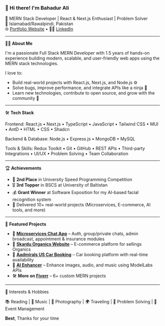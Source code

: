 ### 👋 Hi there! I'm Bahadur Ali

🚀 MERN Stack Developer | React & Next.js Enthusiast | Problem Solver  
📍 Islamabad/Rawalpindi, Pakistan  
🌐 [Portfolio Website](https://bahadurali.vercel.app) • 🧑‍💼 [LinkedIn](https://www.linkedin.com/in/bahaduralisalik)  

---

🧑‍💻 **About Me**

I'm a passionate Full Stack MERN Developer with 1.5 years of hands-on experience building modern, scalable, and user-friendly web apps using the MERN stack technologies.

I love to:
- Build real-world projects with React.js, Next.js, and Node.js ⚙️
- Solve bugs, improve performance, and integrate APIs like a ninja 🔧
- Learn new technologies, contribute to open source, and grow with the community 🚀

---

🛠️ **Tech Stack**

Frontend: 
React.js • Next.js • TypeScript • JavaScript • Tailwind CSS • MUI • AntD • HTML • CSS • Shadcn  

Backend & Database:
Node.js • Express.js • MongoDB • MySQL  

Tools & Skills: 
Redux Toolkit • Git • GitHub • REST APIs • Third-party Integrations • UI/UX • Problem Solving • Team Collaboration  

---

🏆 **Achievements**

- 🥈 **2nd Place** in University Speed Programming Competition  
- 🎖️ **3rd Topper** in BSCS at University of Baltistan  
- 💰 **Grant Winner** at Software Exposition for my AI-based facial recognition system  
- 🌟 Delivered 10+ real-world projects (Microservices, E-commerce, AI tools, and more)
  
---

🔨 **Featured Projects**

- 🔐 **[Microservices Chat App](https://github.com/salik-dev)** – Auth, group/private chats, admin broadcast, appointment & insurance modules
- 🌰 **[Skardu Organics Website](https://skardu-organics.vercel.app/)** – E-commerce platform for sellings Organics  
- 🚗 **[Aadmirals US Car Booking](https://aadmirals.com)** – Car booking platform with real-time availability  
- 🧠 **[AI Enhancer](https://ai-img-enhancer.vercel.app)** – Enhance images, audio, and music using ModelLabs APIs  
- 🛠️ **More on [Fiverr](https://www.fiverr.com/saa1ik?public_mode=true)** – 6+ custom MERN projects

---

🌱 Interests & Hobbies

📚 Reading | 🎵 Music | 📸 Photography | 🌍 Traveling | 🧩 Problem Solving | 🎯 Event Management


**Best**,
Thanks for your time
